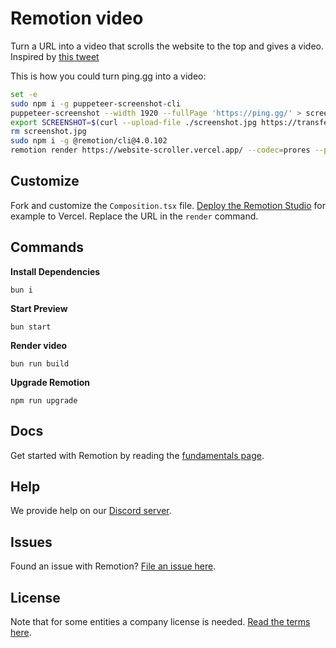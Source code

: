 # Remotion video

Turn a URL into a video that scrolls the website to the top and gives a video. Inspired by [this tweet](https://twitter.com/t3dotgg/status/1752314479482945845)

This is how you could turn ping.gg into a video:

```bash
set -e
sudo npm i -g puppeteer-screenshot-cli
puppeteer-screenshot --width 1920 --fullPage 'https://ping.gg/' > screenshot.jpg
export SCREENSHOT=$(curl --upload-file ./screenshot.jpg https://transfer.sh/screenshot.jpg)
rm screenshot.jpg
sudo npm i -g @remotion/cli@4.0.102
remotion render https://website-scroller.vercel.app/ --codec=prores --props="{\"url\": \"$SCREENSHOT\", \"duration\": 5}" website.mov
```

## Customize

Fork and customize the `Composition.tsx` file. [Deploy the Remotion Studio](https://www.remotion.dev/docs/studio/deploy-static) for example to Vercel. Replace the URL in the `render` command.

## Commands

**Install Dependencies**

```console
bun i
```

**Start Preview**

```console
bun start
```

**Render video**

```console
bun run build
```

**Upgrade Remotion**

```console
npm run upgrade
```

## Docs

Get started with Remotion by reading the [fundamentals page](https://www.remotion.dev/docs/the-fundamentals).

## Help

We provide help on our [Discord server](https://discord.gg/6VzzNDwUwV).

## Issues

Found an issue with Remotion? [File an issue here](https://github.com/remotion-dev/remotion/issues/new).

## License

Note that for some entities a company license is needed. [Read the terms here](https://github.com/remotion-dev/remotion/blob/main/LICENSE.md).
